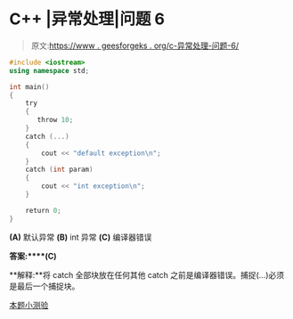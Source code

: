 # C++ |异常处理|问题 6

> 原文:[https://www . geesforgeks . org/c-异常处理-问题-6/](https://www.geeksforgeeks.org/c-exception-handling-question-6/)

```cpp
#include <iostream>
using namespace std;

int main()
{
    try
    {
       throw 10;
    }
    catch (...)
    {
        cout << "default exception\n";
    }
    catch (int param)
    {
        cout << "int exception\n";
    }

    return 0;
}
```

**(A)** 默认异常
**(B)** int 异常
**(C)** 编译器错误

**答案:****(C)**

**解释:**将 catch 全部块放在任何其他 catch 之前是编译器错误。捕捉(…)必须是最后一个捕捉块。

[本题小测验](https://www.geeksforgeeks.org/quiz-corner-gq/)